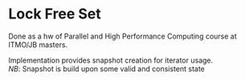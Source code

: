 # Lock Free Set
Done as a hw of Parallel and High Performance Computing course at ITMO/JB masters.

Implementation provides snapshot creation for iterator usage.   
*NB*: Snapshot is build upon some valid and consistent state